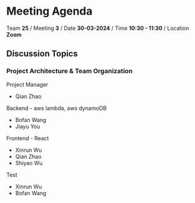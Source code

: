 # Meeting Agenda

Team **25** / Meeting **3** / Date **30-03-2024** / Time **10:30 - 11:30** / Location **Zoom**

## Discussion Topics

### Project Architecture & Team Organization


Project Manager
- Qian Zhao

Backend - aws lambda, aws dynamoDB
- Bofan Wang
- Jiayu You

Frontend - React
- Xinrun Wu
- Qian Zhao
- Shiyao Wu

Test
- Xinrun Wu
- Bofan Wang
